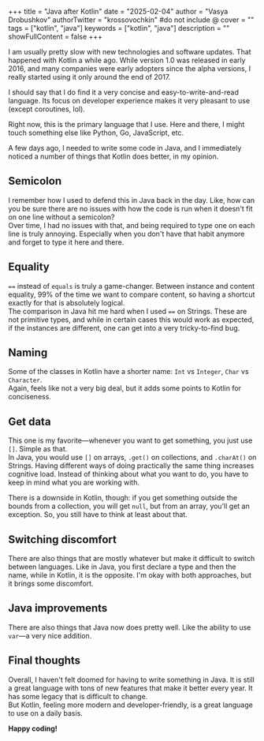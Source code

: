+++
title = "Java after Kotlin"
date = "2025-02-04"
author = "Vasya Drobushkov"
authorTwitter = "krossovochkin" #do not include @
cover = ""
tags = ["kotlin", "java"]
keywords = ["kotlin", "java"]
description = ""
showFullContent = false
+++

I am usually pretty slow with new technologies and software updates. That happened with Kotlin a while ago. While version 1.0 was released in early 2016, and many companies were early adopters since the alpha versions, I really started using it only around the end of 2017.

I should say that I do find it a very concise and easy-to-write-and-read language. Its focus on developer experience makes it very pleasant to use (except coroutines, lol).

Right now, this is the primary language that I use. Here and there, I might touch something else like Python, Go, JavaScript, etc.

A few days ago, I needed to write some code in Java, and I immediately noticed a number of things that Kotlin does better, in my opinion.

## Semicolon  
I remember how I used to defend this in Java back in the day. Like, how can you be sure there are no issues with how the code is run when it doesn't fit on one line without a semicolon?  
Over time, I had no issues with that, and being required to type one on each line is truly annoying. Especially when you don't have that habit anymore and forget to type it here and there.

## Equality  
`==` instead of `equals` is truly a game-changer. Between instance and content equality, 99% of the time we want to compare content, so having a shortcut exactly for that is absolutely logical.  
The comparison in Java hit me hard when I used `==` on Strings. These are not primitive types, and while in certain cases this would work as expected, if the instances are different, one can get into a very tricky-to-find bug.

## Naming  
Some of the classes in Kotlin have a shorter name: `Int` vs `Integer`, `Char` vs `Character`.  
Again, feels like not a very big deal, but it adds some points to Kotlin for conciseness.

## Get data  
This one is my favorite—whenever you want to get something, you just use `[]`. Simple as that.  
In Java, you would use `[]` on arrays, `.get()` on collections, and `.charAt()` on Strings. Having different ways of doing practically the same thing increases cognitive load. Instead of thinking about what you want to do, you have to keep in mind what you are working with.  

There is a downside in Kotlin, though: if you get something outside the bounds from a collection, you will get `null`, but from an array, you'll get an exception. So, you still have to think at least about that.

## Switching discomfort  
There are also things that are mostly whatever but make it difficult to switch between languages. Like in Java, you first declare a type and then the name, while in Kotlin, it is the opposite. I'm okay with both approaches, but it brings some discomfort.

## Java improvements  
There are also things that Java now does pretty well. Like the ability to use `var`—a very nice addition.

## Final thoughts  
Overall, I haven't felt doomed for having to write something in Java. It is still a great language with tons of new features that make it better every year. It has some legacy that is difficult to change.  
But Kotlin, feeling more modern and developer-friendly, is a great language to use on a daily basis.

**Happy coding!**
